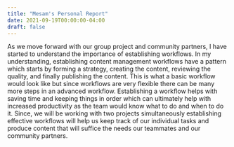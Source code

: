 ```yaml
---
title: "Mesam's Personal Report"
date: 2021-09-19T00:00:00-04:00
draft: false
---
```


As we move forward with our group project and community partners, I have started to understand the importance of establishing workflows. In my understanding, establishing content management workflows have a pattern which starts by forming a strategy, creating the content, reviewing the quality, and finally publishing the content. This is what a basic workflow would look like but since workflows are very flexible there can be many more steps in an advanced workflow. Establishing a workflow helps with saving time and keeping things in order which can ultimately help with increased productivity as the team would know what to do and when to do it. Since, we will be working with two projects simultaneously establishing effective workflows will help us keep track of our individual tasks and produce content that will suffice the needs our teammates and our community partners.
